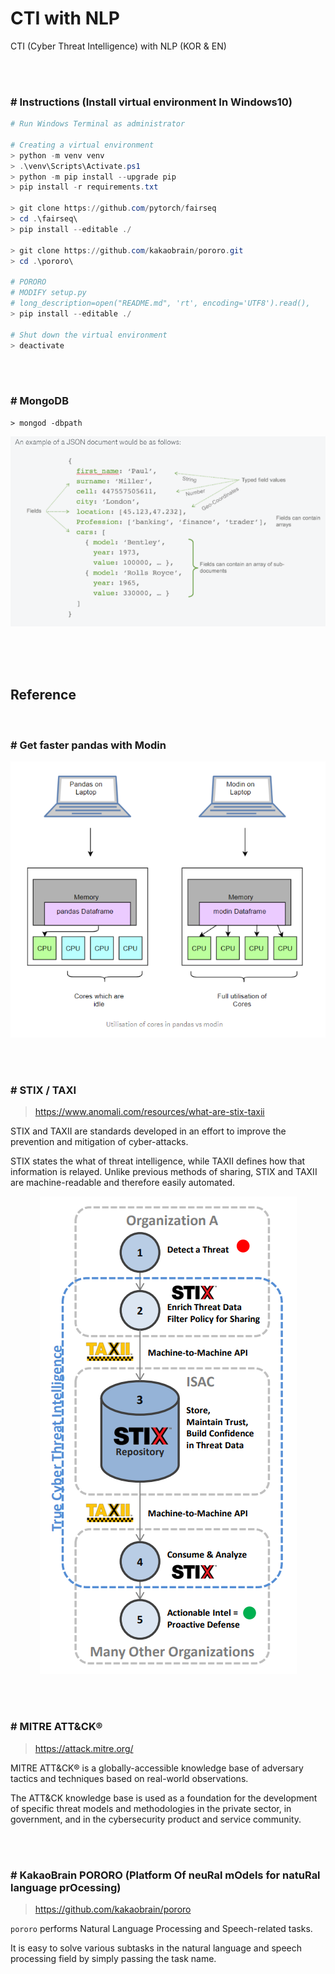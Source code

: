 # CTI with NLP
CTI (Cyber Threat Intelligence) with NLP (KOR &amp; EN)

<br/>

<br/>

### # Instructions (Install virtual environment In Windows10)

```powershell
# Run Windows Terminal as administrator

# Creating a virtual environment
> python -m venv venv
> .\venv\Scripts\Activate.ps1
> python -m pip install --upgrade pip
> pip install -r requirements.txt

> git clone https://github.com/pytorch/fairseq
> cd .\fairseq\
> pip install --editable ./

> git clone https://github.com/kakaobrain/pororo.git
> cd .\pororo\

# PORORO
# MODIFY setup.py
# long_description=open("README.md", 'rt', encoding='UTF8').read(),
> pip install --editable ./

# Shut down the virtual environment
> deactivate
```

<br/>

<br/>

### # MongoDB

```
> mongod -dbpath
```

<p align="center">
    <img src="README.assets/example_of_a_JSON_document.png"/>
</p>

<br/>

<br/>

<br/>

## Reference

<br/>

### # Get faster pandas with Modin

<p align="center">
    <img src="README.assets/modin.png"/>
</p>

<br/>

<br/>

### # STIX / TAXI

> https://www.anomali.com/resources/what-are-stix-taxii

STIX and TAXII are standards developed in an effort to improve the prevention and mitigation of cyber-attacks.

STIX states the what of threat intelligence, while TAXII defines how that information is relayed. Unlike previous methods of sharing, STIX and TAXII are machine-readable and therefore easily automated.

<p align="center">
    <img src="README.assets/STIX-TAXI.png"/>
</p>

<br/>

<br/>

### # MITRE ATT&CK®

> https://attack.mitre.org/

MITRE ATT&CK® is a globally-accessible knowledge base of adversary tactics and techniques based on real-world observations.

The ATT&CK knowledge base is used as a foundation for the development of specific threat models and methodologies in the private sector, in government, and in the cybersecurity product and service community.

<br/>

<br/>

### # KakaoBrain PORORO (Platform Of neuRal mOdels for natuRal language prOcessing)

> https://github.com/kakaobrain/pororo

`pororo` performs Natural Language Processing and Speech-related tasks.

It is easy to solve various subtasks in the natural language and speech processing field by simply passing the task name.